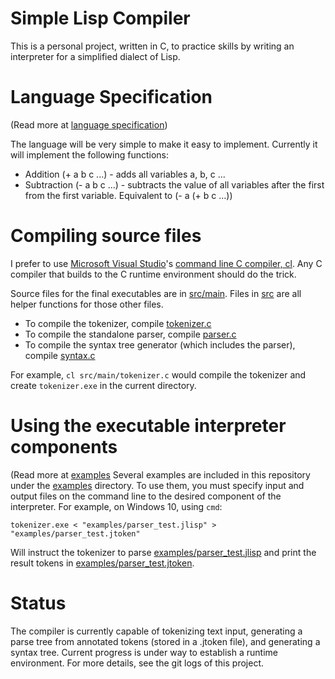 # Simple Lisp Compiler
This is a personal project, written in C, to practice skills by writing an interpreter for a simplified dialect of Lisp.

# Language Specification
(Read more at [language specification](docs/language.md))

The language will be very simple to make it easy to implement. Currently it will implement the following functions:
 - Addition (+ a b c ...) - adds all variables a, b, c ...
 - Subtraction (- a b c ...) - subtracts the value of all variables after the first from the first variable. Equivalent to (- a (+ b c ...))

# Compiling source files
I prefer to use [Microsoft Visual Studio](https://www.visualstudio.com/en-us/visual-studio-homepage-vs.aspx)'s [command line C compiler, cl](https://msdn.microsoft.com/en-us/library/f35ctcxw.aspx). Any C compiler that builds to the C runtime environment should do the trick.

Source files for the final executables are in [src/main](src/main/). Files in [src](src/) are all helper functions for those other files.

- To compile the tokenizer, compile [tokenizer.c](src/main/tokenizer.c)
- To compile the standalone parser, compile [parser.c](src/main/parser.c)
- To compile the syntax tree generator (which includes the parser), compile [syntax.c](src/main/syntax.c)

For example, `cl src/main/tokenizer.c` would compile the tokenizer and create `tokenizer.exe` in the current directory.

# Using the executable interpreter components
(Read more at [examples](examples/)
Several examples are included in this repository under the [examples](examples/) directory. To use them, you must specify input and output files on the command line to the desired component of the interpreter. For example, on Windows 10, using `cmd`:

    tokenizer.exe < "examples/parser_test.jlisp" > "examples/parser_test.jtoken"
    
Will instruct the tokenizer to parse [examples/parser_test.jlisp](examples/parser_test.jlisp) and print the result tokens in [examples/parser_test.jtoken](examples/parser_test.jtoken).

# Status
The compiler is currently capable of tokenizing text input, generating a parse tree from annotated tokens (stored in a .jtoken file), and generating a syntax tree.
Current progress is under way to establish a runtime environment.
For more details, see the git logs of this project.
